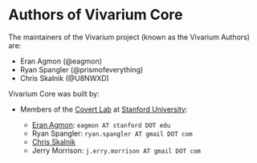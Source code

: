 # Authors of Vivarium Core

The maintainers of the Vivarium project (known as the Vivarium Authors)
are:

* Eran Agmon  (@eagmon)
* Ryan Spangler (@prismofeverything)
* Chris Skalnik (@U8NWXD)

Vivarium Core was built by:

* Members of the [Covert Lab](https://covert.stanford.edu) at
  [Stanford University](https://stanford.edu):

  * [Eran Agmon](https://eagmon.tumblr.com/home): `eagmon AT stanford DOT edu`
  * Ryan Spangler: `ryan.spangler AT gmail DOT com`
  * [Chris Skalnik](https://u8nwxd.github.io)
  * Jerry Morrison: `j.erry.morrison AT gmail DOT com`
